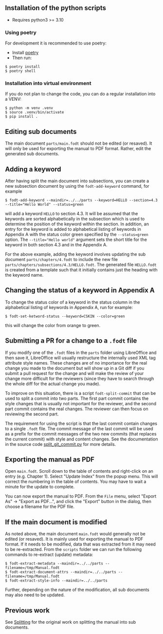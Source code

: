 

## Installation of the python scripts
- Requires python3 >= 3.10

### Using poetry
For development it is recommended to use poetry:

- Install [poetry](https://python-poetry.org/docs/)
- Then run:
```
$ poetry install
$ poetry shell
```

### Installation into virtual environment
If you do not plan to change the code, you can do a regular installation into a VENV:

```
$ python -m venv .venv
$ source .venv/bin/activate
$ pip install .
```

## Editing sub documents

The main document `parts/main.fodt` should not be edited (or resaved). It will
only be used for exporting the manual to PDF format. Rather, edit the generated sub documents.

## Adding a keyword

After having split the main document into subsections, you can create a new subsection document by
using the `fodt-add-keyword` command, for example
```
$ fodt-add-keyword --maindir=../../parts --keyword=HELLO --section=4.3 --title="Hello World" --status=green
```
will add a keyword `HELLO` to section 4.3. It will be assumed that the keywords are sorted
alphabetically in the subsection which is used to determine the position of the keyword
within the section. In addition, an entry for the keyword is added to alphabetical listing
of keywords in Appendix A with the
status color green specified by the `--status=green` option. The `--title="Hello world"`
argument sets the short title for the keyword in both section 4.3 and in the Appendix A.

For the above example, adding the keyword involves updating the sub document `parts/chapters/4.fodt`
to include the new file `parts/chapters/subsections/4.3/HELLO.fodt`.
The generated file `HELLO.fodt` is created from a template such that it initially contains just
the heading with the keyword name.

## Changing the status of a keyword in Appendix A

To change the status color of a keyword in the status column in the alphabetical listing of keywords
in Appendix A, run for example:

```
$ fodt-set-ketword-status --keyword=CSKIN --color=green
```

this will change the color from orange to green.

## Submitting a PR for a change to a `.fodt` file

If you modify one of the `.fodt` files in the `parts` folder using LibreOffice and then
save it, LibreOffice will usually restructure the internally used XML tag attribute style
names. These changes are of no importance for the real change you made to the document
but will show up in a Git diff if you submit a pull request for the change and will
make the review of your change more difficult for the reviewers (since they have to
search through the whole diff for the actual change you made).

To improve on this situation, there is a script `fodt-split-commit` that can be used
to split a commit into two parts. The first part commit contains the style changes that
is usually not important for the reviewer, and the second part commit contains the
real changes. The reviewer can then focus on reviewing the second part.

The requirement for using the script is that the last commit contain changes to a single
`.fodt` file. The commit message of the last commit will be used as a prefix for the commit
messages of the two new commits (that replaces the current commit) with style
and content changes. See the documentation in the source code [split_git_commit.py](src/fodt/split_git_commit.py) for more details.


## Exporting the manual as PDF

Open `main.fodt`. Scroll down to the table of contents and right-click on an entry (e.g. Chapter 1).
Select "Update Index" from the popup menu. This will correct the numbering in the table of contents.
You may have to wait a minute for the update to complete.

You can now export the manual to PDF. From the `File` menu, select "Export As" → "Export as PDF…",
and click the "Export" button in the dialog, then choose a filename for the PDF file.

## If the main document is modified

As noted above, the main document `main.fodt` would generally not be edited (or resaved). It is
mainly used for exporting the manual to PDF format. If it needs to be modified, data that was
extracted from it may need to be re-extracted. From the ``scripts`` folder we can run the following commands
to re-extract (update) metadata:

```
$ fodt-extract-metadata --maindir=../../parts --filename=/tmp/Manual.fodt
$ fodt-extract-document-attrs --maindir=../../parts --filename=/tmp/Manual.fodt
$ fodt-extract-style-info --maindir=../../parts
```

Further, depending on the nature of the modification, all sub documents may also need to be updated.

## Previous work

See [Splitting](docs/Splitting-The-Manual.md) for the original work on splitting the manual into
sub documents.

